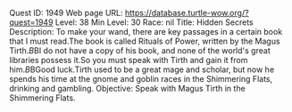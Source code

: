 Quest ID: 1949
Web page URL: https://database.turtle-wow.org/?quest=1949
Level: 38
Min Level: 30
Race: nil
Title: Hidden Secrets
Description: To make your wand, there are key passages in a certain book that I must read.The book is called Rituals of Power, written by the Magus Tirth.$B$BI do not have a copy of his book, and none of the world's great libraries possess it.So you must speak with Tirth and gain it from him.$B$BGood luck.Tirth used to be a great mage and scholar, but now he spends his time at the gnome and goblin races in the Shimmering Flats, drinking and gambling.
Objective: Speak with Magus Tirth in the Shimmering Flats.
